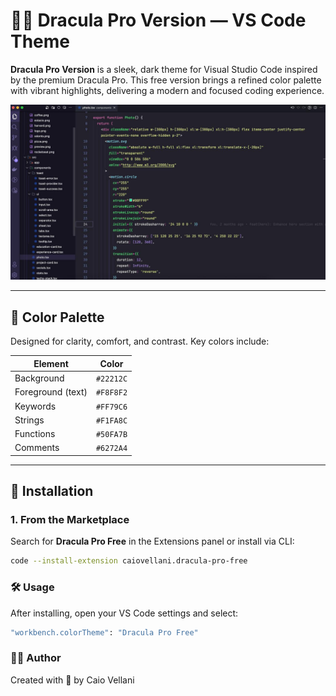 # 🧛‍♂️ Dracula Pro Version — VS Code Theme

**Dracula Pro Version** is a sleek, dark theme for Visual Studio Code inspired by the premium Dracula Pro. This free version brings a refined color palette with vibrant highlights, delivering a modern and focused coding experience.

![Dracula Pro Version Screenshot](/assets/screenshot.jpeg)

---

## 🎨 Color Palette

Designed for clarity, comfort, and contrast. Key colors include:

| Element           | Color     |
| ----------------- | --------- |
| Background        | `#22212C` |
| Foreground (text) | `#F8F8F2` |
| Keywords          | `#FF79C6` |
| Strings           | `#F1FA8C` |
| Functions         | `#50FA7B` |
| Comments          | `#6272A4` |

---

## 🚀 Installation

### 1. From the Marketplace

Search for **Dracula Pro Free** in the Extensions panel or install via CLI:

```sh
code --install-extension caiovellani.dracula-pro-free
```

### 🛠️ Usage

After installing, open your VS Code settings and select:

```bash
"workbench.colorTheme": "Dracula Pro Free"
```

### 👨‍💻 Author

Created with 💜 by Caio Vellani
